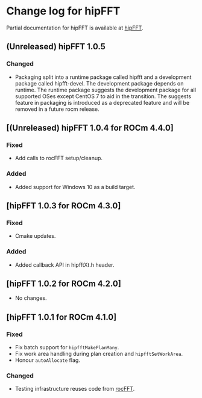# Change log for hipFFT

Partial documentation for hipFFT is available at [hipFFT].

## (Unreleased) hipFFT 1.0.5

### Changed
- Packaging split into a runtime package called hipfft and a development package called hipfft-devel. The development package depends on runtime. The runtime package suggests the development package for all supported OSes except CentOS 7 to aid in the transition. The suggests feature in packaging is introduced as a deprecated feature and will be removed in a future rocm release.

## [(Unreleased) hipFFT 1.0.4 for ROCm 4.4.0]

### Fixed
- Add calls to rocFFT setup/cleanup.

### Added

- Added support for Windows 10 as a build target.

## [hipFFT 1.0.3 for ROCm 4.3.0]

### Fixed
- Cmake updates.

### Added
- Added callback API in hipfftXt.h header.

## [hipFFT 1.0.2 for ROCm 4.2.0]

- No changes.

## [hipFFT 1.0.1 for ROCm 4.1.0]

### Fixed
- Fix batch support for `hipfftMakePlanMany`.
- Fix work area handling during plan creation and `hipfftSetWorkArea`.
- Honour `autoAllocate` flag.

### Changed
- Testing infrastructure reuses code from [rocFFT].

[rocFFT]: https://github.com/ROCmSoftwarePlatform/rocFFT
[hipFFT]: https://github.com/ROCmSoftwarePlatform/hipFFT
[hipfft.readthedocs.io]: https://rocfft.readthedocs.io/en/latest/

